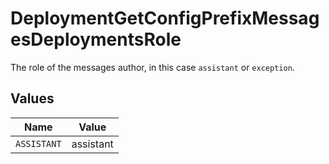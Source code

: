 # DeploymentGetConfigPrefixMessagesDeploymentsRole

The role of the messages author, in this case `assistant` or `exception`.


## Values

| Name        | Value       |
| ----------- | ----------- |
| `ASSISTANT` | assistant   |